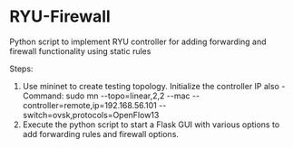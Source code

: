 # RYU-Firewall
Python script to implement RYU controller for adding forwarding and firewall functionality using static rules

Steps:
1. Use mininet to create testing topology. Initialize the controller IP also - Command: sudo mn --topo=linear,2,2 --mac --controller=remote,ip=192.168.56.101 --switch=ovsk,protocols=OpenFlow13
2. Execute the python script to start a Flask GUI with various options to add forwarding rules and firewall options.
